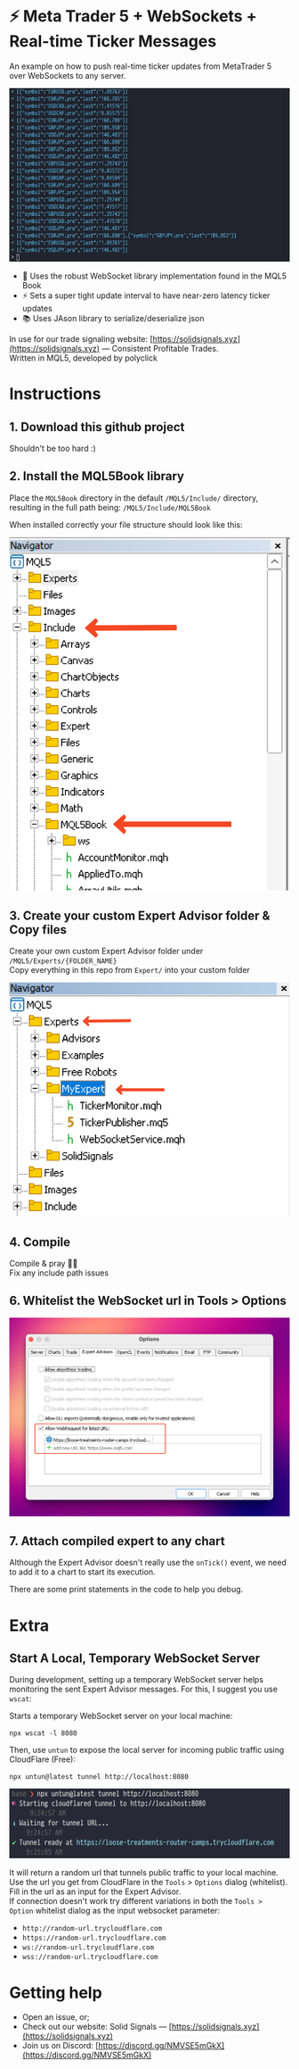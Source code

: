 # ⚡️ Meta Trader 5 + WebSockets + Real-time Ticker Messages
An example on how to push real-time ticker updates from MetaTrader 5 over WebSockets to any server.

![Real-time Tickers](/Readme-assets/Tickers.gif)

- 📘 Uses the robust WebSocket library implementation found in the MQL5 Book
- ⚡️ Sets a super tight update interval to have near-zero latency ticker updates
- 📚 Uses JAson library to serialize/deserialize json

In use for our trade signaling website: [https://solidsignals.xyz](https://solidsignals.xyz) — Consistent Profitable Trades.\
Written in MQL5, developed by polyclick

# Instructions
## 1. Download this github project

Shouldn't be too hard :)


## 2. Install the MQL5Book library

Place the `MQL5Book` directory in the default `/MQL5/Include/` directory, resulting in the full path being: `/MQL5/Include/MQL5Book`

When installed correctly your file structure should look like this:

![Include](/Readme-assets/Include.png)

## 3. Create your custom Expert Advisor folder & Copy files

Create your own custom Expert Advisor folder under `/MQL5/Experts/{FOLDER_NAME}` \
Copy everything in this repo from `Expert/` into your custom folder

![Include](/Readme-assets/Expert.png)

## 4. Compile

Compile & pray 🙏🏼 \
Fix any include path issues

## 6. Whitelist the WebSocket url in Tools > Options

![Whitelist](/Readme-assets/Whitelist.png)

## 7. Attach compiled expert to any chart

Although the Expert Advisor doesn't really use the `onTick()` event, we need to add it to a chart to start its execution.

There are some print statements in the code to help you debug.

# Extra

## Start A Local, Temporary WebSocket Server
During development, setting up a temporary WebSocket server helps monitoring the sent Expert Advisor messages. For this, I suggest you use `wscat`:

Starts a temporary WebSocket server on your local machine:
```
npx wscat -l 8080
```
Then, use `untun` to expose the local server for incoming public traffic using CloudFlare (Free):
```
npx untun@latest tunnel http://localhost:8080
```
![Tunnel](/Readme-assets/Tunnel.png)

It will return a random url that tunnels public traffic to your local machine. \
Use the url you get from CloudFlare in the `Tools` > `Options` dialog (whitelist). \
Fill in the url as an input for the Expert Advisor. \
If connection doesn't work try different variations in both the `Tools > Option` whitelist dialog as the input websocket parameter:

- `http://random-url.trycloudflare.com`
- `https://random-url.trycloudflare.com`
- `ws://random-url.trycloudflare.com`
- `wss://random-url.trycloudflare.com`

# Getting help
- Open an issue, or;
- Check out our website: Solid Signals — [https://solidsignals.xyz](https://solidsignals.xyz)
- Join us on Discord: [https://discord.gg/NMVSE5mGkX](https://discord.gg/NMVSE5mGkX)
